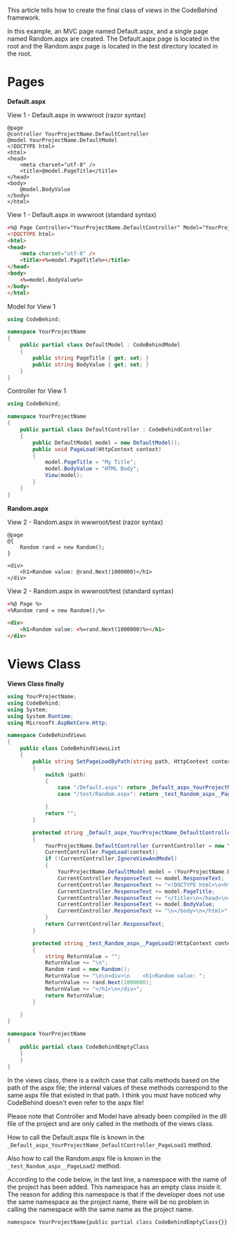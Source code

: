 This article tells how to create the final class of views in the CodeBehind framework.

In this example, an MVC page named Default.aspx, and a single page named Random.aspx are created. The Default.aspx page is located in the root and the Random.aspx page is located in the test directory located in the root.

# Pages

**Default.aspx**

View 1 - Default.aspx in wwwroot (razor syntax)
```cshtml
@page
@controller YourProjectName.DefaultController
@model YourProjectName.DefaultModel
<!DOCTYPE html>
<html>
<head>
    <meta charset="utf-8" />
    <title>@model.PageTitle</title>
</head>
<body>
    @model.BodyValue
</body>
</html>
```

View 1 - Default.aspx in wwwroot (standard syntax)
```aspx
<%@ Page Controller="YourProjectName.DefaultController" Model="YourProjectName.DefaultModel" %>
<!DOCTYPE html>
<html>
<head>
    <meta charset="utf-8" />
    <title><%=model.PageTitle%></title>
</head>
<body>
    <%=model.BodyValue%>
</body>
</html>
```

Model for View 1
```csharp
using CodeBehind;

namespace YourProjectName
{
    public partial class DefaultModel : CodeBehindModel
    {
        public string PageTitle { get; set; }
        public string BodyValue { get; set; }
    }
}
```

Controller for View 1
```csharp
using CodeBehind;

namespace YourProjectName
{
    public partial class DefaultController : CodeBehindController
    {
        public DefaultModel model = new DefaultModel();
        public void PageLoad(HttpContext context)
        {
            model.PageTitle = "My Title";
            model.BodyValue = "HTML Body";
            View(model);
        }
    }
}
```

**Random.aspx**

View 2 - Random.aspx in wwwroot/test (razor syntax)
```cshtml
@page
@{
    Random rand = new Random();
}

<div>
    <h1>Random value: @rand.Next(1000000)</h1>
</div>
```

View 2 - Random.aspx in wwwroot/test (standard syntax)
```aspx
<%@ Page %>
<%Random rand = new Random();%>

<div>
    <h1>Random value: <%=rand.Next(1000000)%></h1>
</div>
```

# Views Class

**Views Class finally**
```csharp
using YourProjectName;
using CodeBehind;
using System;
using System.Runtime;
using Microsoft.AspNetCore.Http;

namespace CodeBehindViews
{
    public class CodeBehindViewsList
    {
        public string SetPageLoadByPath(string path, HttpContext context)
        {
            switch (path)
            {
                case "/Default.aspx": return _Default_aspx_YourProjectName_DefaultController_PageLoad1(context);
                case "/test/Random.aspx": return _test_Random_aspx__PageLoad2(context);

            }
            return "";
        }

        protected string _Default_aspx_YourProjectName_DefaultController_PageLoad1(HttpContext context)
        {
            YourProjectName.DefaultController CurrentController = new YourProjectName.DefaultController();
            CurrentController.PageLoad(context);
            if (!CurrentController.IgnoreViewAndModel)
            {
                YourProjectName.DefaultModel model = (YourProjectName.DefaultModel)CurrentController.CodeBehindModel;
                CurrentController.ResponseText += model.ResponseText;
                CurrentController.ResponseText += "<!DOCTYPE html>\n<html>\n<head>\n    <meta charset=\"utf-8\" />\n    <title>";
                CurrentController.ResponseText += model.PageTitle;
                CurrentController.ResponseText += "</title>\n</head>\n<body>\n    ";
                CurrentController.ResponseText += model.BodyValue;
                CurrentController.ResponseText += "\n</body>\n</html>";
            }
            return CurrentController.ResponseText;
        }

        protected string _test_Random_aspx__PageLoad2(HttpContext context)
        {
            string ReturnValue = "";
            ReturnValue += "\n";
            Random rand = new Random();
            ReturnValue += "\n\n<div>\n    <h1>Random value: ";
            ReturnValue += rand.Next(1000000);
            ReturnValue += "</h1>\n</div>";
            return ReturnValue;
        }

    }
}

namespace YourProjectName
{
    public partial class CodeBehindEmptyClass
    {
    }
}
```

In the views class, there is a switch case that calls methods based on the path of the aspx file; the internal values of these methods correspond to the same aspx file that existed in that path.
I think you must have noticed why CodeBehind doesn't even refer to the aspx file!

Please note that Controller and Model have already been compiled in the dll file of the project and are only called in the methods of the views class.

How to call the Default.aspx file is known in the `_Default_aspx_YourProjectName_DefaultController_PageLoad1` method.

Also how to call the Random.aspx file is known in the `_test_Random_aspx__PageLoad2` method.

According to the code below, in the last line, a namespace with the name of the project has been added. This namespace has an empty class inside it. The reason for adding this namespace is that if the developer does not use the same namespace as the project name, there will be no problem in calling the namespace with the same name as the project name.

`namespace YourProjectName{public partial class CodeBehindEmptyClass{}}`
